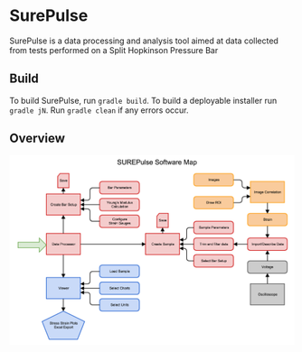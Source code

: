 # SurePulse

SurePulse is a data processing and analysis tool aimed at data collected from tests performed on a Split Hopkinson Pressure Bar

## Build
To build SurePulse, run ```gradle build```. To build a deployable installer run ```gradle jN```. Run ```gradle clean``` if any errors occur.
## Overview
![Flowchart](DataProcessor/SUREPulseSoftwareFlowChart.png)

